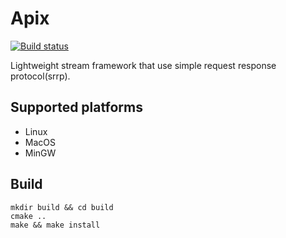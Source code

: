 # Apix

[![Build status](https://ci.appveyor.com/api/projects/status/h64eyf709gbp8xi0?svg=true)](https://ci.appveyor.com/project/yonzkon/apix)

Lightweight stream framework that use simple request response protocol(srrp).

## Supported platforms

- Linux
- MacOS
- MinGW

## Build
```
mkdir build && cd build
cmake ..
make && make install
```
